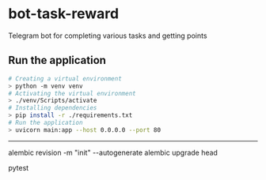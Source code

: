 # bot-task-reward
Telegram bot for completing various tasks and getting points

## Run the application
```bash
# Creating a virtual environment
> python -m venv venv
# Activating the virtual environment
> ./venv/Scripts/activate
# Installing dependencies
> pip install -r ./requirements.txt
# Run the application
> uvicorn main:app --host 0.0.0.0 --port 80
```
------------

alembic revision -m "init" --autogenerate
alembic upgrade head

pytest
